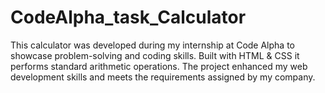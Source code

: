 # CodeAlpha_task_Calculator
 This calculator was developed during my internship at Code Alpha to showcase problem-solving and coding skills. Built with HTML & CSS it performs standard arithmetic operations. The project enhanced my web development skills and meets the requirements assigned by my company.
